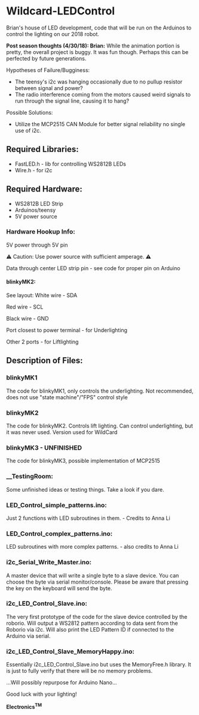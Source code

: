 # Wildcard-LEDControl
Brian's house of LED development, code that will be run on the Arduinos to control the lighting on our 2018 robot. 


<b>Post season thoughts (4/30/18): Brian:</b> While the animation portion is pretty, the overall project is buggy. It was fun though. Perhaps this can be perfected by future generations. 

Hypotheses of Failure/Bugginess:
- The teensy's i2c was hanging occasionally due to no pullup resistor between signal and power?
- The radio interference coming from the motors caused weird signals to run through the signal line, causing it to hang?

Possible Solutions:
- Utilize the MCP2515 CAN Module for better signal reliability no single use of i2c.

## Required Libraries:
- FastLED.h - lib for controlling WS2812B LEDs
- Wire.h - for i2c

## Required Hardware:
- WS2812B LED Strip
- Arduinos/teensy
- 5V power source

### Hardware Hookup Info:
5V power through 5V pin

:warning: Caution: Use power source with sufficient amperage. :warning:

Data through center LED strip pin - see code for proper pin on Arduino

#### blinkyMK2:
See layout: 
White wire - SDA

Red wire - SCL

Black wire - GND


Port closest to power terminal - for Underlighting

Other 2 ports - for Liftlighting

## Description of Files:

### blinkyMK1 
The code for blinkyMK1, only controls the underlighting. Not recommended, does not use "state machine"/"FPS" control style

### blinkyMK2
The code for blinkyMK2. Controls lift lighting. Can control underlighting, but it was never used. Version used for WildCard

### blinkyMK3 - UNFINISHED
The code for blinkyMK3, possible implementation of MCP2515

### __TestingRoom:
Some unfinished ideas or testing things. Take a look if you dare.

### LED_Control_simple_patterns.ino:
Just 2 functions with LED subroutines in them. - Credits to Anna Li

### LED_Control_complex_patterns.ino:
LED subroutines with more complex patterns. - also credits to Anna Li

### i2c_Serial_Write_Master.ino:
A master device that will write a single byte to a slave device. You can choose the byte via serial monitor/console. Please be aware that pressing the key on the keyboard will send the byte.

### i2c_LED_Control_Slave.ino:
The very first prototype of the code for the slave device controlled by the roborio. Will output a WS2812 pattern according to data sent from the Roborio via i2c. Will also print the LED Pattern ID if connected to the Arduino via serial.

### i2c_LED_Control_Slave_MemoryHappy.ino:
Essentially i2c_LED_Control_Slave.ino but uses the MemoryFree.h library. It is just to fully verify that there will be no memory problems.

...Will possibly repurpose for Arduino Nano...

Good luck with your lighting!





<b>Electronics<sup>TM</sup></b>
